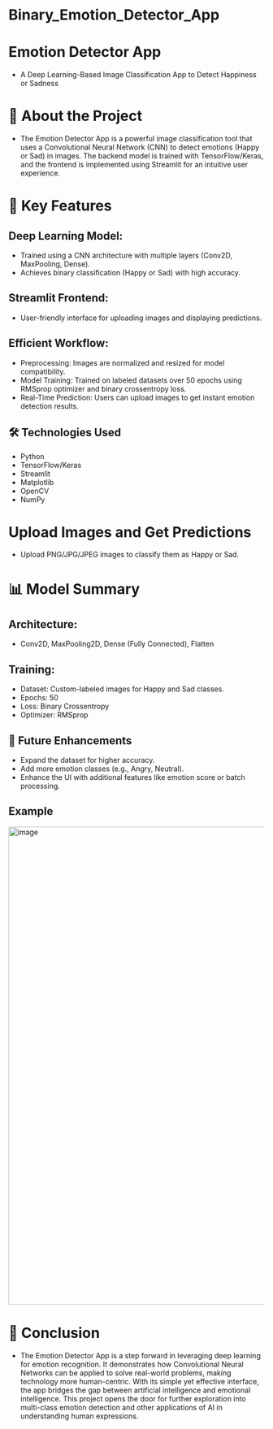 # Binary_Emotion_Detector_App
# Emotion Detector App
- A Deep Learning-Based Image Classification App to Detect Happiness or Sadness
# 🚀 About the Project
- The Emotion Detector App is a powerful image classification tool that uses a Convolutional Neural Network (CNN) to detect emotions (Happy or Sad) in images. The backend model is trained with TensorFlow/Keras, and the frontend is implemented using Streamlit for an intuitive user experience.

# 🎯 Key Features
## Deep Learning Model:

- Trained using a CNN architecture with multiple layers (Conv2D, MaxPooling, Dense).
- Achieves binary classification (Happy or Sad) with high accuracy.
## Streamlit Frontend:

- User-friendly interface for uploading images and displaying predictions.
## Efficient Workflow:

- Preprocessing: Images are normalized and resized for model compatibility.
- Model Training: Trained on labeled datasets over 50 epochs using RMSprop optimizer and binary crossentropy loss.
- Real-Time Prediction: Users can upload images to get instant emotion detection results.
## 🛠️ Technologies Used
- Python
- TensorFlow/Keras
- Streamlit
- Matplotlib
- OpenCV
- NumPy


#  Upload Images and Get Predictions
- Upload PNG/JPG/JPEG images to classify them as Happy or Sad.
# 📊 Model Summary
## Architecture:
- Conv2D, MaxPooling2D, Dense (Fully Connected), Flatten
## Training:
- Dataset: Custom-labeled images for Happy and Sad classes.
- Epochs: 50
- Loss: Binary Crossentropy
- Optimizer: RMSprop
## 🔗 Future Enhancements
- Expand the dataset for higher accuracy.
- Add more emotion classes (e.g., Angry, Neutral).
- Enhance the UI with additional features like emotion score or batch processing.
## Example 
<img width="941" alt="image" src="https://github.com/user-attachments/assets/67369f73-cd4a-416e-9fea-4ae1a6c7d917">


# 🏁 Conclusion
- The Emotion Detector App is a step forward in leveraging deep learning for emotion recognition. It demonstrates how Convolutional Neural Networks can be applied to solve real-world problems, making technology more human-centric. With its simple yet effective interface, the app bridges the gap between artificial intelligence and emotional intelligence. This project opens the door for further exploration into multi-class emotion detection and other applications of AI in understanding human expressions.
